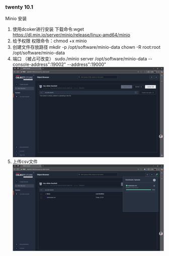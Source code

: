 ### twenty 10.1 
Minio 安装
1. 使用dcoker进行安装
下载命令:wget https://dl.min.io/server/minio/release/linux-amd64/minio
2. 给予权限
权限命令：chmod +x minio
3. 创建文件存放路径
mkdir -p /opt/software/minio-data
chown -R root:root /opt/software/minio-data
4. 端口 （被占可改变）
sudo./minio server /opt/software/minio-data --console-address":19002" --address":19000"
![img.png](img.png)
5. 上传csv文件
![img_1.png](img_1.png)